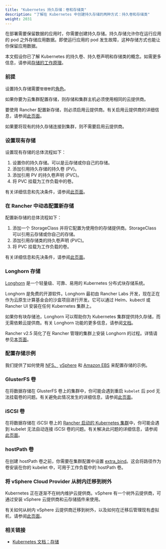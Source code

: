 ```yaml
---
title: "Kubernetes 持久存储：卷和存储类"
description: "了解在 Kubernetes 中创建持久存储的两种方式：持久卷和存储类"
weight: 2031
---
```

在部署需要保​​留数据的应用时，你需要创建持久存储。持久存储允许你在运行应用的 pod 之外存储应用数据。即使运行应用的 pod 发生故障，这种存储方式也能让你保留应用数据。

本文假设你已了解 Kubernetes 的持久卷、持久卷声明和存储类的概念。如需更多信息，请参阅[存储的工作原理](./how-storage-works)。

### 前提

设置持久存储需要`管理卷`的[角色]({{<baseurl>}}/rancher/v2.6/en/admin-settings/rbac/cluster-project-roles/#project-role-reference)。

如果你要为云集群配置存储，则存储和集群主机必须使用相同的云提供商。

要使用 Rancher 配置新存储，则必须启用云提供商。有关启用云提供商的详细信息，请参阅[此页面]({{<baseurl>}}/rancher/v2.6/en/cluster-provisioning/rke-clusters/cloud-providers/)。

如果要将现有的持久存储连接到集群，则不需要启用云提供商。

### 设置现有存储

设置现有存储的总体流程如下：

1. 设置你的持久存储。可以是云存储或你自己的存储。
2. 添加引用持久存储的持久卷 (PV)。
3. 添加引用 PV 的持久卷声明 (PVC)。
4. 将 PVC 挂载为工作负载中的卷。

有关详细信息和先决条件，请参阅[此页面](./attaching-existing-storage)。

### 在 Rancher 中动态配置新存储

配置新存储的总体流程如下：

1. 添加一个 StorageClass 并将它配置为使用你的存储提供商。StorageClass 可以引用云存储或你自己的存储。
2. 添加引用存储类的持久卷声明 (PVC)。
3. 将 PVC 挂载为工作负载的卷。

有关详细信息和先决条件，请参阅[此页面](./provisioning-new-storage)。

### Longhorn 存储

[Longhorn](https://longhorn.io/) 是一个轻量级、可靠、易用的 Kubernetes 分布式块存储系统。

Longhorn 是免费的开源软件。Longhorn 最初由 Rancher Labs 开发，现在正在作为云原生计算基金会的沙盒项目进行开发。它可以通过 Helm、kubectl 或 Rancher UI 安装在任何 Kubernetes 集群上。

如果你有块存储池，Longhorn 可以帮助你为 Kubernetes 集群提供持久存储，而无需依赖云提供商。有关 Longhorn 功能的更多信息，请参阅[文档](https://longhorn.io/docs/1.0.2/what-is-longhorn/)。

Rancher v2.5 简化了在 Rancher 管理的集群上安装 Longhorn 的过程。详情请参见[本页面]({{<baseurl>}}/rancher/v2.6/en/longhorn)。

### 配置存储示例

我们提供了如何使用 [NFS、](./examples/nfs) [vSphere](./examples/vsphere) 和 [Amazon EBS](./examples/ebs) 来配置存储的示例。

### GlusterFS 卷

在将数据存储在 GlusterFS 卷上的集群中，你可能会遇到重启 `kubelet` 后 pod 无法挂载卷的问题。有关避免此情况发生的详细信息，请参阅[此页面](./glusterfs-volumes)。

### iSCSI 卷

在将数据存储在 iSCSI 卷上的 [Rancher 启动的 Kubernetes 集群]({{<baseurl>}}/rancher/v2.6/en/cluster-provisioning/rke-clusters/)中，你可能会遇到 kubelet 无法自动连接 iSCSI 卷的问题。有关解决此问题的详细信息，请参阅[此页面](./iscsi-volumes)。

### hostPath 卷
在创建 hostPath 卷之前，你需要在集群配置中设置 [extra_bind]({{<baseurl>}}/rke/latest/en/config-options/services/services-extras/#extra-binds/)。这会将路径作为卷安装在你的 kubelet 中，可用于工作负载中的 hostPath 卷。

### 将 vSphere Cloud Provider 从树内迁移到树外

Kubernetes 正在逐渐不在树内维护云提供商。vSphere 有一个树外云提供商，可通过安装 vSphere 云提供商和云存储插件来使用。

有关如何从树内 vSphere 云提供商迁移到树外，以及如何在迁移后管理现有虚拟机，请参阅[此页面]({{<baseurl>}}/rancher/v2.6/en/cluster-provisioning/rke-clusters/cloud-providers/vsphere/out-of-tree)。

### 相关链接

- [Kubernetes 文档：存储](https://kubernetes.io/docs/concepts/storage/)
